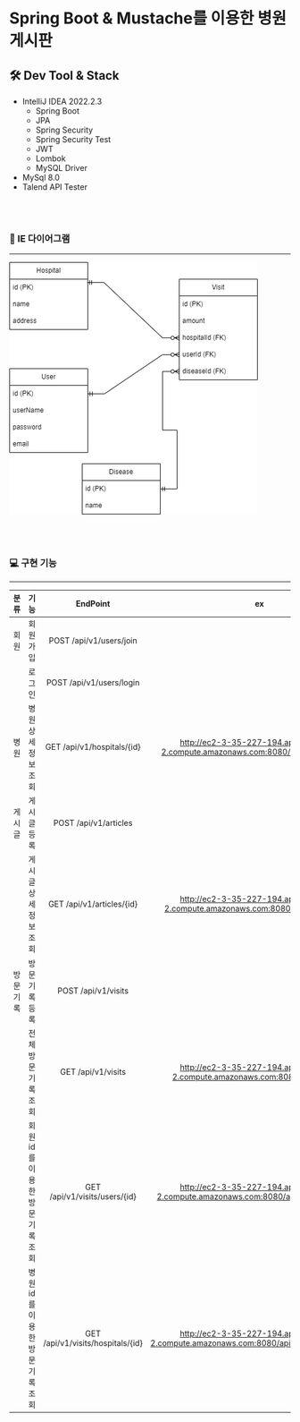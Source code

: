 # Spring Boot & Mustache를 이용한 병원 게시판

## 🛠 Dev Tool & Stack

- IntelliJ IDEA  2022.2.3
  - Spring Boot
  - JPA 
  - Spring Security
  - Spring Security Test
  - JWT
  - Lombok
  - MySQL Driver
- MySql 8.0
- Talend API Tester

<br />

<br />

### 🧩 IE 다이어그램

---

![hospital-visit.drawio](./assets/hospital-visit.drawio.png)

<br />

<br />

### 💻 구현 기능

---

|   분류   |              기능              |             EndPoint              |                              ex                              |
| :------: | :----------------------------: | :-------------------------------: | :----------------------------------------------------------: |
|   회원   |            회원가입            |      POST /api/v1/users/join      |                                                              |
|          |             로그인             |     POST /api/v1/users/login      |                                                              |
|   병원   |       병원 상세정보 조회       |    GET /api/v1/hospitals/{id}     | http://ec2-3-35-227-194.ap-northeast-2.compute.amazonaws.com:8080/api/v1/hospitals/1 |
|  게시글  |          게시글 등록           |       POST /api/v1/articles       |                                                              |
|          |      게시글 상세정보 조회      |     GET /api/v1/articles/{id}     | http://ec2-3-35-227-194.ap-northeast-2.compute.amazonaws.com:8080/api/v1/articles/1 |
| 방문기록 |         방문기록 등록          |        POST /api/v1/visits        |                                                              |
|          |       전체 방문기록 조회       |        GET /api/v1/visits         | http://ec2-3-35-227-194.ap-northeast-2.compute.amazonaws.com:8080/api/v1/visits |
|          | 회원 id를 이용한 방문기록 조회 |   GET /api/v1/visits/users/{id}   | http://ec2-3-35-227-194.ap-northeast-2.compute.amazonaws.com:8080/api/v1/visits/users/1 |
|          | 병원 id를 이용한 방문기록 조회 | GET /api/v1/visits/hospitals/{id} | http://ec2-3-35-227-194.ap-northeast-2.compute.amazonaws.com:8080/api/v1/visits/hospitals/1 |

